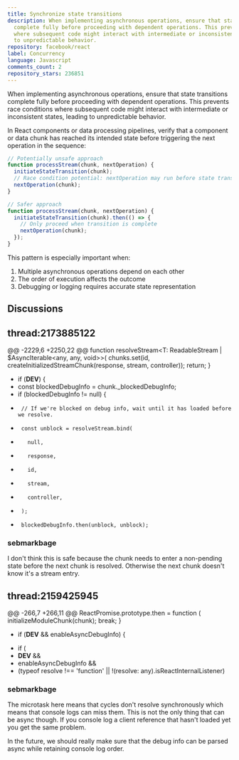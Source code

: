 ```yaml
---
title: Synchronize state transitions
description: When implementing asynchronous operations, ensure that state transitions
  complete fully before proceeding with dependent operations. This prevents race conditions
  where subsequent code might interact with intermediate or inconsistent states, leading
  to unpredictable behavior.
repository: facebook/react
label: Concurrency
language: Javascript
comments_count: 2
repository_stars: 236851
---
```


When implementing asynchronous operations, ensure that state transitions complete fully before proceeding with dependent operations. This prevents race conditions where subsequent code might interact with intermediate or inconsistent states, leading to unpredictable behavior.

In React components or data processing pipelines, verify that a component or data chunk has reached its intended state before triggering the next operation in the sequence:

```javascript
// Potentially unsafe approach
function processStream(chunk, nextOperation) {
  initiateStateTransition(chunk);
  // Race condition potential: nextOperation may run before state transition completes
  nextOperation(chunk);
}

// Safer approach
function processStream(chunk, nextOperation) {
  initiateStateTransition(chunk).then(() => {
    // Only proceed when transition is complete
    nextOperation(chunk);
  });
}
```

This pattern is especially important when:
1. Multiple asynchronous operations depend on each other
2. The order of execution affects the outcome
3. Debugging or logging requires accurate state representation

## Discussions

## thread:2173885122

@@ -2229,6 +2250,22 @@ function resolveStream<T: ReadableStream | $AsyncIterable<any, any, void>>(
     chunks.set(id, createInitializedStreamChunk(response, stream, controller));
     return;
   }
+  if (__DEV__) {
+    const blockedDebugInfo = chunk._blockedDebugInfo;
+    if (blockedDebugInfo != null) {
+      // If we're blocked on debug info, wait until it has loaded before we resolve.
+      const unblock = resolveStream.bind(
+        null,
+        response,
+        id,
+        stream,
+        controller,
+      );
+      blockedDebugInfo.then(unblock, unblock);

### sebmarkbage

I don't think this is safe because the chunk needs to enter a non-pending state before the next chunk is resolved. Otherwise the next chunk doesn't know it's a stream entry.

## thread:2159425945

@@ -266,7 +266,11 @@ ReactPromise.prototype.then = function <T>(
       initializeModuleChunk(chunk);
       break;
   }
-  if (__DEV__ && enableAsyncDebugInfo) {
+  if (
+    __DEV__ &&
+    enableAsyncDebugInfo &&
+    (typeof resolve !== 'function' || !(resolve: any).isReactInternalListener)

### sebmarkbage

The microtask here means that cycles don't resolve synchronously which means that console logs can miss them. This is not the only thing that can be async though. If you console log a client reference that hasn't loaded yet you get the same problem.

In the future, we should really make sure that the debug info can be parsed async while retaining console log order. 

